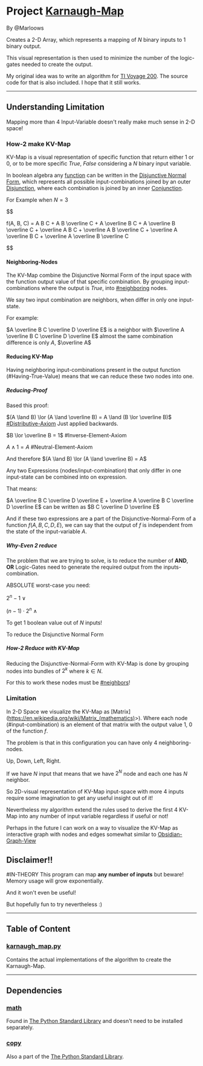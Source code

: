 # Project [Karnaugh-Map](https://en.wikipedia.org/wiki/Karnaugh_map)

By @Marloows

Creates a 2-D Array, which represents a mapping of $N$ binary inputs to $1$ binary output.

This visual representation is then used to minimize the number of the logic-gates needed to create the output.

My original idea was to write an algorithm for [TI Voyage 200](https://de.wikipedia.org/wiki/Voyage_200). The source code for that is also included. I hope that it still works.

---

## Understanding Limitation

Mapping more than 4 Input-Variable doesn't really make much sense in 2-D space!

### How-2 make KV-Map

KV-Map is a visual representation of specific function that return either $1$ or $0$, or to be more specific $True$, $False$ considering a $N$ binary input variable.

In boolean algebra any [function](https://en.wikipedia.org/wiki/Boolean_function) can be written in the [Disjunctive Normal Form](https://mathworld.wolfram.com/DisjunctiveNormalForm.html), which represents all possible input-combinations joined by an outer [Disjunction](https://en.wikipedia.org/wiki/Logical_disjunction), where each combination is joined by an inner [Conjunction](https://en.wikipedia.org/wiki/Logical_conjunction).

For Example when $N = 3$

$$

f(A, B, C) = A B C + A B \overline C + A \overline B C + A \overline B \overline C + \overline A B C + \overline A B \overline C + \overline A \overline B C + \overline A \overline B \overline C


$$

#### Neighboring-Nodes

The KV-Map combine the Disjunctive Normal Form of the input space with the function output value of that specific combination. By grouping input-combinations where the output is $True$, into [#neighboring](https://www.oxfordlearnersdictionaries.com/definition/english/neighbour_2) nodes.

We say two input combination are neighbors, when differ in only one input-state.

For example:

$A \overline B C \overline D \overline E$ is a neighbor with $\overline A \overline B C \overline D \overline E$ almost the same combination difference is only $A$, $\overline A$

#### Reducing KV-Map

Having neighboring input-combinations present in the output function (#Having-True-Value) means that we can reduce these two nodes into one.

##### Reducing-Proof

Based this proof:

$(A \land B) \lor (A \land \overline B) = A \land (B \lor \overline B)$ [#Distributive-Axiom](https://mathworld.wolfram.com/BooleanAlgebra.html) Just applied backwards.

$B \lor \overline B = 1$ #Inverse-Element-Axiom

$A \land 1 = A$ #Neutral-Element-Axiom

And therefore $(A \land B) \lor (A \land \overline B) = A$

Any two Expressions (nodes/input-combination) that only differ in one input-state can be combined into on expression.

That means:

$A \overline B C \overline D \overline E + \overline A \overline B C \overline D \overline E$ can be written as $B C \overline D \overline E$

And if these two expressions are a part of the Disjunctive-Normal-Form of a function $f(A, B, C, D, E)$, we can say that the output of $f$ is independent from the state of the input-variable $A$.

##### Why-Even 2 reduce

The problem that we are trying to solve, is to reduce the number of **AND**, **OR** Logic-Gates need to generate the required output from the inputs-combination.

ABSOLUTE worst-case you need:

$2^n - 1$ $\lor$

$(n-1) \cdot 2^n$ $\land$

To get $1$ boolean value out of $N$ inputs!

To reduce the Disjunctive Normal Form

##### How-2 Reduce with KV-Map

Reducing the Disjunctive-Normal-Form with KV-Map is done by grouping nodes into bundles of $2^k$ where $k \in N$.

For this to work these nodes must be [#neighbors](#Neighboring-Nodes)!

### Limitation

In 2-D Space we visualize the KV-Map as [Matrix](<https://en.wikipedia.org/wiki/Matrix_(mathematics)>>). Where each node (#input-combination) is an element of that matrix with the output value $1$, $0$ of the function $f$.

The problem is that in this configuration you can have only 4 neighboring-nodes.

Up, Down, Left, Right.

If we have $N$ input that means that we have $2^N$ node and each one has $N$ neighbor.

So 2D-visual representation of KV-Map input-space with more 4 inputs require some imagination to get any useful insight out of it!

Nevertheless my algorithm extend the rules used to derive the first 4 KV-Map into any number of input variable regardless if useful or not!

Perhaps in the future I can work on a way to visualize the KV-Map as interactive graph with nodes and edges somewhat similar to [Obsidian-Graph-View](https://help.obsidian.md/Plugins/Graph+view)

## Disclaimer!!

#IN-THEORY This program can map **any number of inputs** but beware! Memory usage will grow exponentially.

And it won't even be useful!

But hopefully fun to try nevertheless :)

---

## Table of Content

### [karnaugh_map.py](./karnaugh_map.py)

Contains the actual implementations of the algorithm to create the Karnaugh-Map.

---

## Dependencies

### [math](https://docs.python.org/3/library/math.html)

Found in [The Python Standard Library](https://docs.python.org/3/library/index.html) and doesn't need to be installed separately.

### [copy](https://docs.python.org/3/library/copy.html)

Also a part of the [The Python Standard Library](https://docs.python.org/3/library/index.html).
